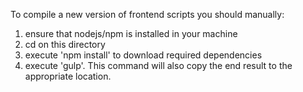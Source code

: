 To compile a new version of frontend scripts you should manually:

1. ensure that nodejs/npm is installed in your machine
2. cd on this directory
3. execute 'npm install' to download required dependencies
4. execute 'gulp'. This command will also copy the end result to the appropriate location.
